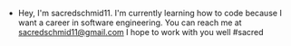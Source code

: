 - Hey, I'm sacredschmid11.
I'm currently learning how to code because I want a career in software engineering.
You can reach me at sacredschmid11@gmail.com
I hope to work with you well
       #sacred

<!---
SacredSchmid11/SacredSchmid11 is a ✨ special ✨ repository because its `README.md` (this file) appears on your GitHub profile.
You can click the Preview link to take a look at your changes.
--->
